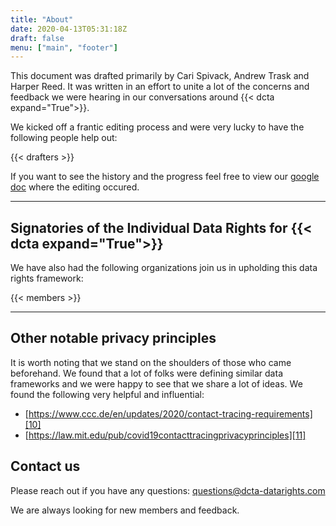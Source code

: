 ```yaml
---
title: "About"
date: 2020-04-13T05:31:18Z
draft: false
menu: ["main", "footer"]
---
```


This document was drafted primarily by Cari Spivack, Andrew Trask and Harper Reed. It was written in an effort to unite a lot of the concerns and feedback we were hearing in our conversations around {{< dcta expand="True">}}. 

We kicked off a frantic editing process and were very lucky to have the following people help out:

{{< drafters  >}}

If you want to  see the history and the progress feel free to view our [google doc](https://docs.google.com/document/d/105zuL8z_KGEp7nwLk6WBJGvKaQ4I14PF3Kq0qpnUYis/edit?usp=sharing) where the editing occured. 

---
## Signatories of the Individual Data Rights for {{< dcta expand="True">}}

We have also had the following organizations join us in upholding this data rights framework:


{{< members  >}}


---

## Other notable privacy principles

It is worth noting that we stand on the shoulders of those who came beforehand. We found that a lot of folks were defining similar data frameworks and we were happy to see that we share a lot of ideas. We found the following very helpful and influential: 

  * [https://www.ccc.de/en/updates/2020/contact-tracing-requirements][10]
  * [https://law.mit.edu/pub/covid19contacttracingprivacyprinciples][11]

   [10]: https://www.ccc.de/en/updates/2020/contact-tracing-requirements
   [11]: https://law.mit.edu/pub/covid19contacttracingprivacyprinciples

## Contact us

Please reach out if you have any questions: questions@dcta-datarights.com

We are always looking for new members and feedback. 